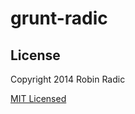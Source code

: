 grunt-radic
=============


## License
Copyright 2014 Robin Radic 

[MIT Licensed](http://radic.mit-license.org)

